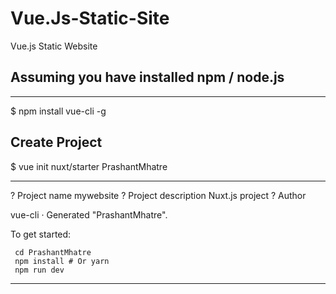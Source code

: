 # Vue.Js-Static-Site
Vue.js Static Website

## Assuming you have installed npm / node.js

----------------------------------------------------

$ npm install vue-cli -g

## Create Project
$ vue init nuxt/starter PrashantMhatre

----------------------------------------------------

? Project name mywebsite
? Project description Nuxt.js project
? Author

   vue-cli · Generated "PrashantMhatre".

   To get started:

     cd PrashantMhatre
     npm install # Or yarn
     npm run dev

----------------------------------------------------


